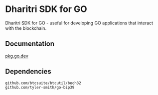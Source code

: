 # Dharitri SDK for GO

Dharitri SDK for GO - useful for developing GO applications that interact with the blockchain.

## Documentation

[pkg.go.dev](https://pkg.go.dev/github.com/TerraDharitri/drt-sdk-drtgo)

## Dependencies

```
github.com/btcsuite/btcutil/bech32
github.com/tyler-smith/go-bip39
```
